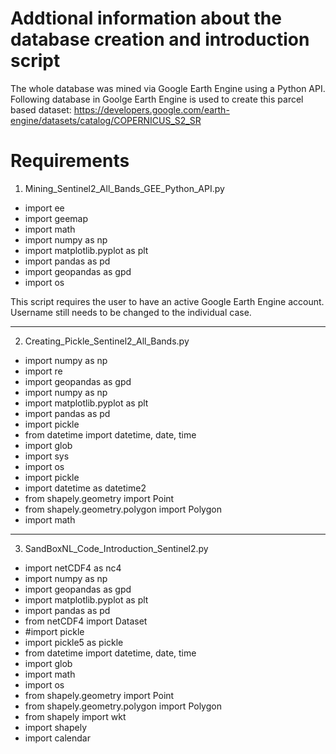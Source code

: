 # Addtional information about the database creation and introduction script

The whole database was mined via Google Earth Engine using a Python API. Following database in Goolge Earth Engine is used to create this parcel based dataset:
https://developers.google.com/earth-engine/datasets/catalog/COPERNICUS_S2_SR


# Requirements 

1) Mining_Sentinel2_All_Bands_GEE_Python_API.py

- import ee
- import geemap
- import math
- import numpy as np
- import matplotlib.pyplot as plt
- import pandas as pd
- import geopandas as gpd
- import os

This script requires the user to have an active Google Earth Engine account. Username still needs to be changed to the individual case. 

-------------------------------------------------------------------

2) Creating_Pickle_Sentinel2_All_Bands.py

- import numpy as np
- import re
- import geopandas as gpd
- import numpy as np
- import matplotlib.pyplot as plt
- import pandas as pd
- import pickle
- from datetime import datetime, date, time
- import glob
- import sys
- import os
- import pickle
- import datetime as datetime2
- from shapely.geometry import Point
- from shapely.geometry.polygon import Polygon
- import math

-------------------------------------------------------------------

3) SandBoxNL_Code_Introduction_Sentinel2.py

- import netCDF4 as nc4
- import numpy as np
- import geopandas as gpd
- import matplotlib.pyplot as plt
- import pandas as pd
- from netCDF4 import Dataset
- #import pickle
- import pickle5 as pickle
- from datetime import datetime, date, time
- import glob
- import math    
- import os
- from shapely.geometry import Point
- from shapely.geometry.polygon import Polygon
- from shapely import wkt
- import shapely
- import calendar
